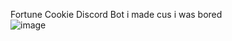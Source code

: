 Fortune Cookie Discord Bot i made cus i was bored </br>
![image](https://github.com/user-attachments/assets/42ff5d65-deb0-4fb8-9373-a95da889f74a)
